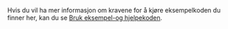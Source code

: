 Hvis du vil ha mer informasjon om kravene for å kjøre eksempelkoden du finner her, kan du se [Bruk eksempel-og hjelpekoden](../developer/org-service/use-sample-helper-code.md).